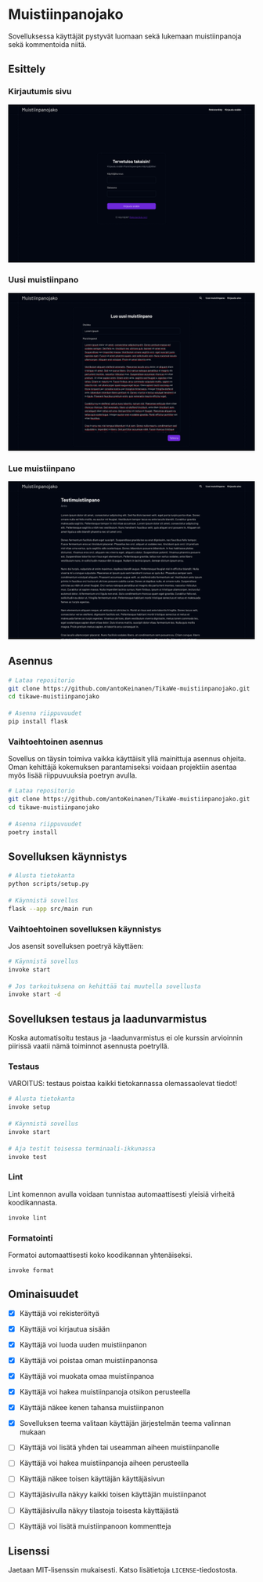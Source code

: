 # Muistiinpanojako

Sovelluksessa käyttäjät pystyvät luomaan sekä lukemaan muistiinpanoja sekä kommentoida niitä.

## Esittely
### Kirjautumis sivu
![login page](https://github.com/antoKeinanen/TikaWe-muistiinpanojako/blob/main/media/login.png?raw=true)

### Uusi muistiinpano
![new note](https://github.com/antoKeinanen/TikaWe-muistiinpanojako/blob/main/media/new.png?raw=true)

### Lue muistiinpano
![read note](https://github.com/antoKeinanen/TikaWe-muistiinpanojako/blob/main/media/read.png?raw=true)

## Asennus
```bash
# Lataa repositorio
git clone https://github.com/antoKeinanen/TikaWe-muistiinpanojako.git
cd tikawe-muistiinpanojako

# Asenna riippuvuudet
pip install flask
```

### Vaihtoehtoinen asennus
Sovellus on täysin toimiva vaikka käyttäisit yllä mainittuja asennus ohjeita. Oman kehittäjä kokemuksen parantamiseksi voidaan projektiin asentaa myös lisää riippuvuuksia poetryn avulla.

``` bash
# Lataa repositorio
git clone https://github.com/antoKeinanen/TikaWe-muistiinpanojako.git
cd tikawe-muistiinpanojako

# Asenna riippuvuudet
poetry install
```

## Sovelluksen käynnistys
```bash
# Alusta tietokanta
python scripts/setup.py

# Käynnistä sovellus
flask --app src/main run
```

### Vaihtoehtoinen sovelluksen käynnistys
Jos asensit sovelluksen poetryä käyttäen:
```bash
# Käynnistä sovellus
invoke start

# Jos tarkoituksena on kehittää tai muutella sovellusta
invoke start -d
```

## Sovelluksen testaus ja laadunvarmistus
Koska automatisoitu testaus ja -laadunvarmistus ei ole kurssin arvioinnin piirissä vaatii nämä toiminnot asennusta poetryllä.

### Testaus
VAROITUS: testaus poistaa kaikki tietokannassa olemassaolevat tiedot!
```bash
# Alusta tietokanta
invoke setup

# Käynnistä sovellus
invoke start

# Aja testit toisessa terminaali-ikkunassa
invoke test
```

### Lint
Lint komennon avulla voidaan tunnistaa automaattisesti yleisiä virheitä koodikannasta.
```bash
invoke lint
```

### Formatointi
Formatoi automaattisesti koko koodikannan yhtenäiseksi.
```
invoke format
```

## Ominaisuudet

- [x] Käyttäjä voi rekisteröityä
- [x] Käyttäjä voi kirjautua sisään
- [x] Käyttäjä voi luoda uuden muistiinpanon
- [x] Käyttäjä voi poistaa oman muistiinpanonsa
- [x] Käyttäjä voi muokata omaa muistiinpanoa
- [x] Käyttäjä voi hakea muistiinpanoja otsikon perusteella
- [x] Käyttäjä näkee kenen tahansa muistiinpanon
- [x] Sovelluksen teema valitaan käyttäjän järjestelmän teema valinnan mukaan
- [ ] Käyttäjä voi lisätä yhden tai useamman aiheen muistiinpanolle
- [ ] Käyttäjä voi hakea muistiinpanoja aiheen perusteella
- [ ] Käyttäjä näkee toisen käyttäjän käyttäjäsivun
- [ ] Käyttäjäsivulla näkyy kaikki toisen käyttäjän muistiinpanot
- [ ] Käyttäjäsivulla näkyy tilastoja toisesta käyttäjästä
- [ ] Käyttäjä voi lisätä muistiinpanoon kommentteja


## Lisenssi
Jaetaan MIT-lisenssin mukaisesti. Katso lisätietoja `LICENSE`-tiedostosta.